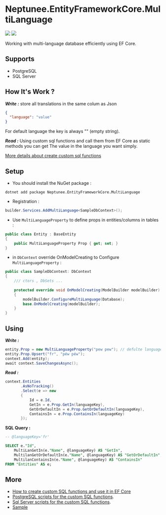 # Neptunee.EntityFrameworkCore.MultiLanguage

![](https://img.shields.io/nuget/dt/Neptunee.EntityFrameworkCore.MultiLanguage)
[![](https://img.shields.io/nuget/v/Neptunee.EntityFrameworkCore.MultiLanguage)](https://www.nuget.org/packages/Neptunee.EntityFrameworkCore.MultiLanguage)

Working with multi-language database efficiently using EF Core.

## Supports
- PostgreSQL
- SQL Server

## How It's Work ?

***Write :*** 
 store all translations in the same colum as Json
```json
{
  "language": "value"
}
```
For default language the key is always "" (empty string).

***Read :*** 
 Using custom sql functions and call them from EF Core as static methods you can get The value in the language you want simply.

[More details about create custom sql functions](https://www.linkedin.com/posts/husseinnhm_how-to-create-custom-sql-functions-and-use-activity-7096897369614540800-5hyH)

## Setup
- You should install the NuGet package :
```
dotnet add package Neptunee.EntityFrameworkCore.MultiLanguage
```
- Registration :
```csharp
builder.Services.AddMultiLanguage<SampleDbContext>();
```
- Use ```MultiLanguageProperty``` to define props in entities/columns in tables :
```csharp
public class Entity : BaseEntity
{
    public MultiLanguageProperty Prop { get; set; }
}
```
- in ```DbContext``` override OnModelCreating to Configure ```MultiLanguageProperty``` :
```csharp
public class SampleDbContext: DbContext
{
    /// ctors , DbSets ...
    
    protected override void OnModelCreating(ModelBuilder modelBuilder)
    {
        modelBuilder.ConfigureMultiLanguage(Database);
        base.OnModelCreating(modelBuilder);
    }
}
```
## Using

***Write :***
```csharp
entity.Prop = new MultiLanguageProperty("pew pew"); // defulte language always :)
entity.Prop.Upsert("fr", "péw péw");
context.Add(entity);
await context.SaveChangesAsync();
```

***Read :***
```csharp
context.Entities
       .AsNoTracking()
       .Select(e => new
       {
           Id = e.Id,
           GetIn = e.Prop.GetIn(languageKey),
           GetOrDefaultIn = e.Prop.GetOrDefaultIn(languageKey),
           ContainsIn = e.Prop.ContainsIn(languageKey)
       });
```
**SQL Query :** 
```sql
-- @languageKey='fr'

SELECT e."Id",
    MultiLanGetIn(e."Name", @languageKey) AS "GetIn",
    MultilanGetOrDefaultIn(e."Name", @languageKey) AS "GetOrDefaultIn",
    MultilanContainsIn(e."Name", @languageKey) AS "ContainsIn"
FROM "Entities" AS e;
```

## More
- [How to create custom SQL functions and use it in EF Core](https://www.linkedin.com/posts/husseinnhm_how-to-create-custom-sql-functions-and-use-activity-7096897369614540800-5hyH)
- [PostgreSQL scripts for the custom SQL functions](https://github.com/HusseinnHM/Neptunee.EntityFrameworkCore.MultiLanguage/blob/master/Neptunee.EntityFrameworkCore.MultiLanguage/HostedServices/CreateMultiLanguageDbFunctions.cs#L68).
- [Sql Server scripts for the custom SQL functions](https://github.com/HusseinnHM/Neptunee.EntityFrameworkCore.MultiLanguage/blob/master/Neptunee.EntityFrameworkCore.MultiLanguage/HostedServices/CreateMultiLanguageDbFunctions.cs#L123).
- [Sample](https://github.com/HusseinnHM/Neptunee.EntityFrameworkCore.MultiLanguage/tree/master/Sample)
